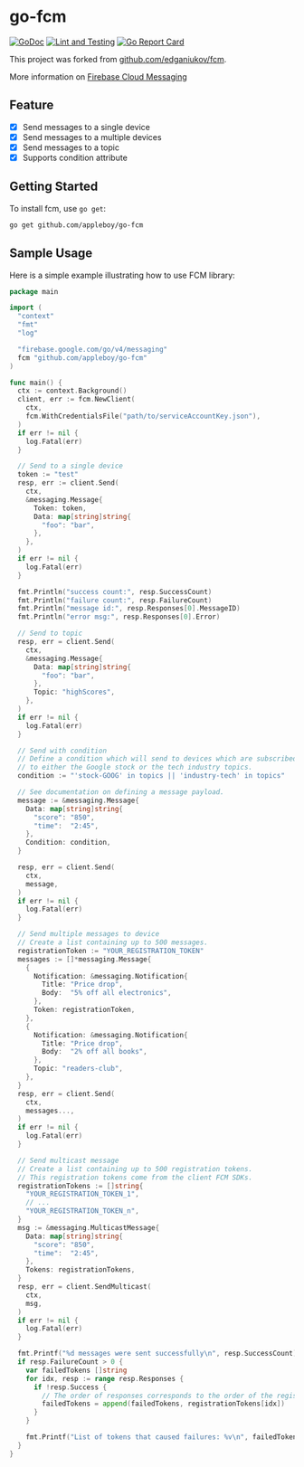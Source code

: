 # go-fcm

[![GoDoc](https://godoc.org/github.com/appleboy/go-fcm?status.svg)](https://godoc.org/github.com/appleboy/go-fcm)
[![Lint and Testing](https://github.com/appleboy/go-fcm/actions/workflows/testing.yml/badge.svg?branch=master)](https://github.com/appleboy/go-fcm/actions/workflows/testing.yml)
[![Go Report Card](https://goreportcard.com/badge/github.com/appleboy/go-fcm)](https://goreportcard.com/report/github.com/appleboy/go-fcmm)

This project was forked from [github.com/edganiukov/fcm](https://github.com/edganiukov/fcm).

More information on [Firebase Cloud Messaging](https://firebase.google.com/docs/cloud-messaging/)

## Feature

* [x] Send messages to a single device
* [x] Send messages to a multiple devices
* [x] Send messages to a topic
* [x] Supports condition attribute

## Getting Started

To install fcm, use `go get`:

```bash
go get github.com/appleboy/go-fcm
```

## Sample Usage

Here is a simple example illustrating how to use FCM library:

```go
package main

import (
  "context"
  "fmt"
  "log"

  "firebase.google.com/go/v4/messaging"
  fcm "github.com/appleboy/go-fcm"
)

func main() {
  ctx := context.Background()
  client, err := fcm.NewClient(
    ctx,
    fcm.WithCredentialsFile("path/to/serviceAccountKey.json"),
  )
  if err != nil {
    log.Fatal(err)
  }

  // Send to a single device
  token := "test"
  resp, err := client.Send(
    ctx,
    &messaging.Message{
      Token: token,
      Data: map[string]string{
        "foo": "bar",
      },
    },
  )
  if err != nil {
    log.Fatal(err)
  }

  fmt.Println("success count:", resp.SuccessCount)
  fmt.Println("failure count:", resp.FailureCount)
  fmt.Println("message id:", resp.Responses[0].MessageID)
  fmt.Println("error msg:", resp.Responses[0].Error)

  // Send to topic
  resp, err = client.Send(
    ctx,
    &messaging.Message{
      Data: map[string]string{
        "foo": "bar",
      },
      Topic: "highScores",
    },
  )
  if err != nil {
    log.Fatal(err)
  }

  // Send with condition
  // Define a condition which will send to devices which are subscribed
  // to either the Google stock or the tech industry topics.
  condition := "'stock-GOOG' in topics || 'industry-tech' in topics"

  // See documentation on defining a message payload.
  message := &messaging.Message{
    Data: map[string]string{
      "score": "850",
      "time":  "2:45",
    },
    Condition: condition,
  }

  resp, err = client.Send(
    ctx,
    message,
  )
  if err != nil {
    log.Fatal(err)
  }

  // Send multiple messages to device
  // Create a list containing up to 500 messages.
  registrationToken := "YOUR_REGISTRATION_TOKEN"
  messages := []*messaging.Message{
    {
      Notification: &messaging.Notification{
        Title: "Price drop",
        Body:  "5% off all electronics",
      },
      Token: registrationToken,
    },
    {
      Notification: &messaging.Notification{
        Title: "Price drop",
        Body:  "2% off all books",
      },
      Topic: "readers-club",
    },
  }
  resp, err = client.Send(
    ctx,
    messages...,
  )
  if err != nil {
    log.Fatal(err)
  }

  // Send multicast message
  // Create a list containing up to 500 registration tokens.
  // This registration tokens come from the client FCM SDKs.
  registrationTokens := []string{
    "YOUR_REGISTRATION_TOKEN_1",
    // ...
    "YOUR_REGISTRATION_TOKEN_n",
  }
  msg := &messaging.MulticastMessage{
    Data: map[string]string{
      "score": "850",
      "time":  "2:45",
    },
    Tokens: registrationTokens,
  }
  resp, err = client.SendMulticast(
    ctx,
    msg,
  )
  if err != nil {
    log.Fatal(err)
  }

  fmt.Printf("%d messages were sent successfully\n", resp.SuccessCount)
  if resp.FailureCount > 0 {
    var failedTokens []string
    for idx, resp := range resp.Responses {
      if !resp.Success {
        // The order of responses corresponds to the order of the registration tokens.
        failedTokens = append(failedTokens, registrationTokens[idx])
      }
    }

    fmt.Printf("List of tokens that caused failures: %v\n", failedTokens)
  }
}
```
